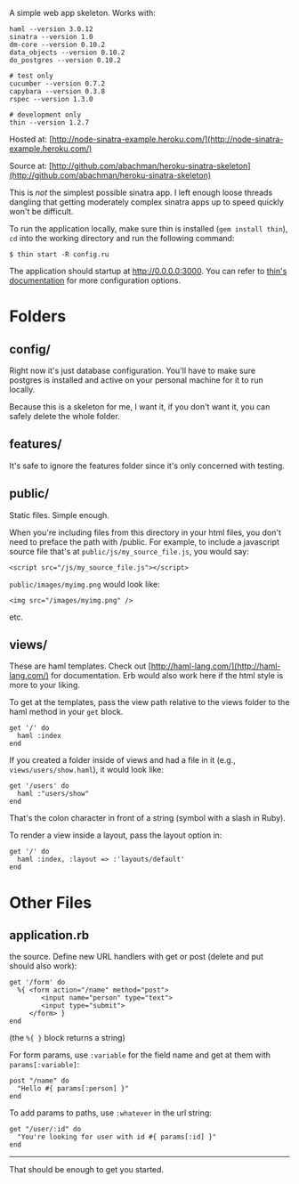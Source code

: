 A simple web app skeleton. Works with:

    haml --version 3.0.12
    sinatra --version 1.0
    dm-core --version 0.10.2
    data_objects --version 0.10.2
    do_postgres --version 0.10.2

    # test only
    cucumber --version 0.7.2
    capybara --version 0.3.8
    rspec --version 1.3.0

    # development only
    thin --version 1.2.7

Hosted at: [http://node-sinatra-example.heroku.com/](http://node-sinatra-example.heroku.com/)

Source at: [http://github.com/abachman/heroku-sinatra-skeleton](http://github.com/abachman/heroku-sinatra-skeleton)

This is *not* the simplest possible sinatra app. I left enough loose threads
dangling that getting moderately complex sinatra apps up to speed quickly won't
be difficult.

To run the application locally, make sure thin is installed (`gem install
thin`), `cd` into the working directory and run the following command:

    $ thin start -R config.ru

The application should startup at http://0.0.0.0:3000. You can refer to [thin's
documentation](http://code.macournoyer.com/thin/usage/) for more configuration
options.

# Folders

## config/

Right now it's just database configuration. You'll have to make sure postgres is
installed and active on your personal machine for it to run locally.

Because this is a skeleton for me, I want it, if you don't want it, you can safely
delete the whole folder.

## features/

It's safe to ignore the features folder since it's only concerned with testing.

## public/

Static files. Simple enough.

When you're including files from this directory in your html files, you don't
need to preface the path with /public. For example, to include a javascript
source file that's at `public/js/my_source_file.js`, you would say:

    <script src="/js/my_source_file.js"></script>

`public/images/myimg.png` would look like:

    <img src="/images/myimg.png" />

etc.

## views/

These are haml templates. Check out
[http://haml-lang.com/](http://haml-lang.com/) for documentation. Erb would
also work here if the html style is more to your liking.

To get at the templates, pass the view path relative to the views folder to 
the haml method in your `get` block. 

    get '/' do
      haml :index
    end

If you created a folder inside of views and had a file in it (e.g., `views/users/show.haml`), 
it would look like:

    get '/users' do
      haml :"users/show"
    end

That's the colon character in front of a string (symbol with a slash in Ruby).

To render a view inside a layout, pass the layout option in:

    get '/' do
      haml :index, :layout => :'layouts/default'
    end

# Other Files

## application.rb

the source. Define new URL handlers with get or post (delete and put should also work):

    get '/form' do
      %{ <form action="/name" method="post">
            <input name="person" type="text">
            <input type="submit">
         </form> }
    end

(the `%{ }` block returns a string)

For form params, use `:variable` for the field name and get at them with `params[:variable]`:

    post "/name" do
      "Hello #{ params[:person] }"
    end

To add params to paths, use `:whatever` in the url string:

    get "/user/:id" do
      "You're looking for user with id #{ params[:id] }"
    end

---

That should be enough to get you started.
